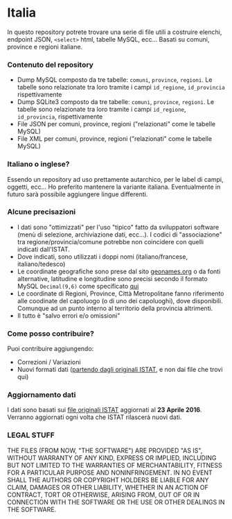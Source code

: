 # Italia

In questo repository potrete trovare una serie di file utili a costruire elenchi, endpoint JSON, `<select>` html, tabelle MySQL, ecc... Basati su comuni, province e regioni italiane.

### Contenuto del repository

* Dump MySQL composto da tre tabelle: `comuni`, `province`, `regioni`. Le tabelle sono relazionate tra loro tramite i campi `id_regione`, `id_provincia` rispettivamente
* Dump SQLite3 composto da tre tabelle: `comuni`, `province`, `regioni`. Le tabelle sono relazionate tra loro tramite i campi `id_regione`, `id_provincia`, rispettivamente
* File JSON per comuni, province, regioni ("relazionati" come le tabelle MySQL)
* File XML per comuni, province, regioni ("relazionati" come le tabelle MySQL)

### Italiano o inglese?

Essendo un repository ad uso prettamente autarchico, per le label di campi, oggetti, ecc... Ho preferito mantenere la variante italiana.
Eventualmente in futuro sarà possibile aggiungere lingue differenti.

### Alcune precisazioni

* I dati sono "ottimizzati" per l'uso "tipico" fatto da sviluppatori software (menù di selezione, archiviazione dati, ecc...). I codici di "associazione" tra regione/provincia/comune potrebbe non coincidere
 con quelli indicati dall'ISTAT.
* Dove indicati, sono utilizzati i doppi nomi (italiano/francese, italiano/tedesco)
* Le coordinate geografiche sono prese dal sito [geonames.org](http://www.geonames.org/) o da fonti alternative, latitudine e longitudine sono precisi secondo il formato MySQL `Decimal(9,6)` come specificato [qui](http://stackoverflow.com/a/19066438/208623)
* Le coordinate di Regioni, Province, Città Metropolitane fanno riferimento alle coodinate del capoluogo (o di uno dei capoluoghi), dove disponibili. Comunque ad un punto interno al territorio della provincia altrimenti.
* Il tutto è "salvo errori e/o omissioni"

### Come posso contribuire?

Puoi contribuire aggiungendo:

* Correzioni / Variazioni
* Nuovi formati dati ([partendo dagli originali ISTAT](http://www.istat.it/it/archivio/6789), e non dai file che trovi qui)

### Aggiornamento dati

I dati sono basati sui [file originali ISTAT](http://www.istat.it/it/archivio/6789) aggiornati al **23 Aprile 2016**. Verranno aggiornati ogni volta che ISTAT rilascerà nuovi dati.

### LEGAL STUFF

THE FILES (FROM NOW, "THE SOFTWARE") ARE PROVIDED "AS IS", WITHOUT WARRANTY OF ANY KIND, EXPRESS OR IMPLIED, INCLUDING BUT NOT LIMITED TO THE WARRANTIES OF MERCHANTABILITY,
FITNESS FOR A PARTICULAR PURPOSE AND NONINFRINGEMENT. IN NO EVENT SHALL THE AUTHORS OR COPYRIGHT HOLDERS BE LIABLE FOR ANY CLAIM, DAMAGES OR OTHER LIABILITY,
WHETHER IN AN ACTION OF CONTRACT, TORT OR OTHERWISE, ARISING FROM, OUT OF OR IN CONNECTION WITH THE SOFTWARE OR THE USE OR OTHER DEALINGS IN THE SOFTWARE.